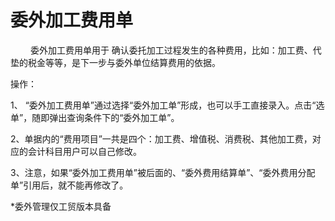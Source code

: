 # 委外加工费用单

　　 委外加工费用单用于 确认委托加工过程发生的各种费用，比如：加工费、代垫的税金等等，是下一步与委外单位结算费用的依据。

操作：

1、  “委外加工费用单”通过选择“委外加工单”形成，也可以手工直接录入。点击“选单”，随即弹出查询条件下的“委外加工单”。

2、单据内的“费用项目”一共是四个：加工费、增值税、消费税、其他加工费，对应的会计科目用户可以自己修改。

3、注意，如果“委外加工费用单”被后面的、“委外费用结算单”、“委外费用分配单”引用后，就不能再修改了。

*委外管理仅工贸版本具备
